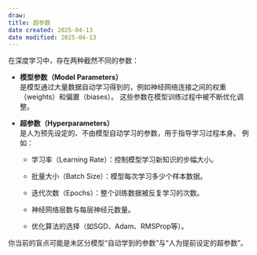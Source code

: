 ```yaml
---
draw:
title: 超参数
date created: 2025-04-13
date modified: 2025-04-13
---
```


在深度学习中，存在两种截然不同的参数：

- **模型参数（Model Parameters）**  
    是模型通过大量数据自动学习得到的，例如神经网络连接之间的权重（weights）和偏置（biases）。
    这些参数在模型训练过程中被不断优化调整。
    
- **超参数（Hyperparameters）**  
    是人为预先设定的、不由模型自动学习的参数，用于指导学习过程本身。
    例如：
    
    - 学习率（Learning Rate）：控制模型学习新知识的步幅大小。
        
    - 批量大小（Batch Size）：模型每次学习多少个样本数据。
        
    - 迭代次数（Epochs）：整个训练数据被反复学习的次数。
        
    - 神经网络层数与每层神经元数量。
        
    - 优化算法的选择（如SGD、Adam、RMSProp等）。
        

你当前的盲点可能是未区分模型“自动学到的参数”与“人为提前设定的超参数”。
